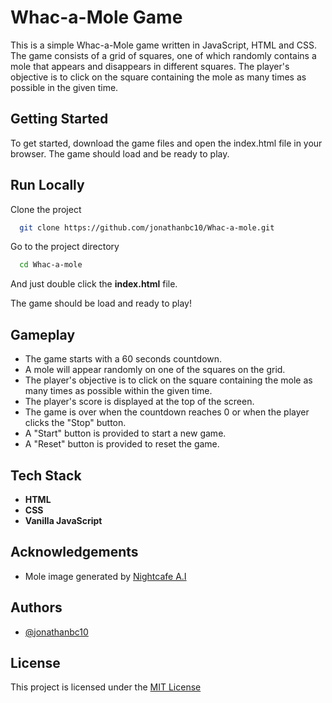 
# Whac-a-Mole Game

This is a simple Whac-a-Mole game written in JavaScript, HTML and CSS. The game consists of a grid of squares, one of which randomly contains a mole that appears and disappears in different squares. The player's objective is to click on the square containing the mole as many times as possible in the given time.

## Getting Started
To get started, download the game files and open the index.html file in your browser. The game should load and be ready to play.
## Run Locally

Clone the project

```bash
  git clone https://github.com/jonathanbc10/Whac-a-mole.git
```

Go to the project directory

```bash
  cd Whac-a-mole
```

And just double click the **index.html** file. 

The game should be load and ready to play!


## Gameplay

- The game starts with a 60 seconds countdown.
- A mole will appear randomly on one of the squares on the grid.
- The player's objective is to click on the square containing the mole as many times as possible within the given time.
- The player's score is displayed at the top of the screen.
- The game is over when the countdown reaches 0 or when the player clicks the "Stop" button.
- A "Start" button is provided to start a new game.
- A "Reset" button is provided to reset the game.
## Tech Stack

- **HTML** 
- **CSS** 
- **Vanilla JavaScript** 


## Acknowledgements

 - Mole image generated by [Nightcafe A.I](https://creator.nightcafe.studio/)


## Authors

- [@jonathanbc10](https://www.github.com/jonathanbc10)


## License

This project is licensed under the [MIT License](https://choosealicense.com/licenses/mit/)

